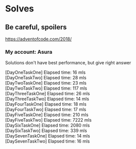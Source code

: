 # Solves

## Be careful, spoilers


https://adventofcode.com/2018/

### My account: Asura

Solutions don't have best performance, but give right answer


[DayOneTaskOne] Elapsed time: 16 mls<br>
[DayOneTaskTwo] Elapsed time: 28 mls<br>
[DayTwoTaskOne] Elapsed time: 23 mls<br>
[DayTwoTaskTwo] Elapsed time: 117 mls<br>
[DayThreeTaskOne] Elapsed time: 26 mls<br>
[DayThreeTaskTwo] Elapsed time: 14 mls<br>
[DayFourTaskOne] Elapsed time: 18 mls<br>
[DayFourTaskTwo] Elapsed time: 17 mls<br>
[DayFiveTaskOne] Elapsed time: 210 mls<br>
[DayFiveTaskTwo] Elapsed time: 7222 mls<br>
[DaySixTaskOne] Elapsed time: 2080 mls<br>
[DaySixTaskTwo] Elapsed time: 339 mls<br>
[DaySevenTaskOne] Elapsed time: 14 mls<br>
[DaySevenTaskTwo] Elapsed time: 16 mls<br>
